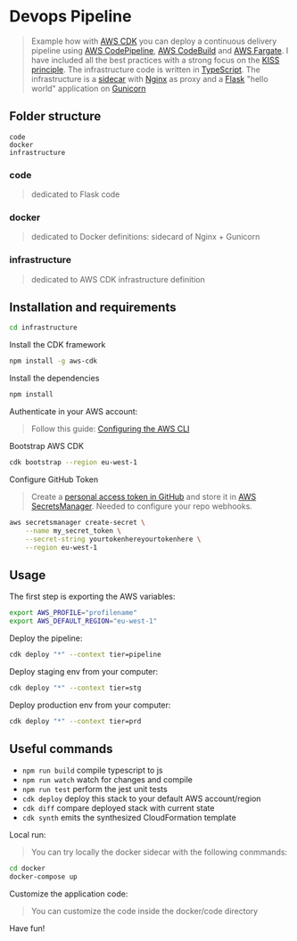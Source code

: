 # Devops Pipeline

> Example how with [AWS CDK](https://docs.aws.amazon.com/cdk/latest/guide/home.html) you can deploy a continuous delivery
> pipeline using [AWS CodePipeline](https://aws.amazon.com/codepipeline/), [AWS CodeBuild](https://aws.amazon.com/codebuild/) and
> [AWS Fargate](https://aws.amazon.com/fargate/).
> I have included all the best practices with a strong focus on the [KISS principle](https://en.wikipedia.org/wiki/KISS_principle).
> The infrastructure code is written in [TypeScript](https://www.typescriptlang.org/). The infrastructure is a [sidecar](https://aws.amazon.com/blogs/compute/nginx-reverse-proxy-sidecar-container-on-amazon-ecs/)
> with [Nginx](http://nginx.org/) as proxy and a [Flask](https://palletsprojects.com/p/flask/) "hello world" application on [Gunicorn](https://gunicorn.org/)

## Folder structure

```
code
docker
infrastructure
```

### code

> dedicated to Flask code

### docker

> dedicated to Docker definitions: sidecard of Nginx + Gunicorn

### infrastructure

> dedicated to AWS CDK infrastructure definition

## Installation and requirements

```bash
cd infrastructure
```

Install the CDK framework

```bash
npm install -g aws-cdk
```

Install the dependencies

```bash
npm install
```

Authenticate in your AWS account:

> Follow this guide: [Configuring the AWS CLI](https://docs.aws.amazon.com/cli/latest/userguide/cli-chap-configure.html)

Bootstrap AWS CDK

```bash
cdk bootstrap --region eu-west-1
```

Configure GitHub Token

> Create a [personal access token in GitHub](https://help.github.com/en/github/authenticating-to-github/creating-a-personal-access-token-for-the-command-line)
> and store it in [AWS SecretsManager](https://aws.amazon.com/secrets-manager/). Needed to configure your repo webhooks.

```bash
aws secretsmanager create-secret \
    --name my_secret_token \
    --secret-string yourtokenhereyourtokenhere \
    --region eu-west-1
```

## Usage

The first step is exporting the AWS variables:

```bash
export AWS_PROFILE="profilename"
export AWS_DEFAULT_REGION="eu-west-1"
```

Deploy the pipeline:

```bash
cdk deploy "*" --context tier=pipeline
```

Deploy staging env from your computer:

```bash
cdk deploy "*" --context tier=stg
```

Deploy production env from your computer:

```bash
cdk deploy "*" --context tier=prd
```

## Useful commands

* `npm run build`   compile typescript to js
* `npm run watch`   watch for changes and compile
* `npm run test`    perform the jest unit tests
* `cdk deploy`      deploy this stack to your default AWS account/region
* `cdk diff`        compare deployed stack with current state
* `cdk synth`       emits the synthesized CloudFormation template

Local run:

> You can try locally the docker sidecar with the following conmmands:

```bash
cd docker
docker-compose up
```

Customize the application code:

> You can customize the code inside the docker/code directory

Have fun!
